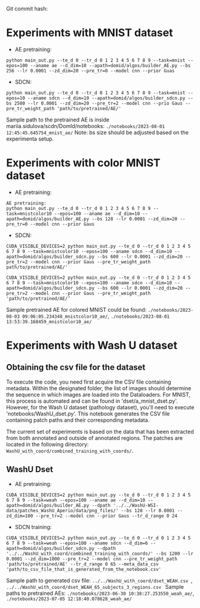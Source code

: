 Git commit hash: 


# Experiments with MNIST dataset

* AE pretraining: 
```
python main_out.py --te_d 0 --tr_d 0 1 2 3 4 5 6 7 8 9 --task=mnist --epos=100 --aname ae --d_dim=10 --apath=domid/algos/builder_AE.py --bs 256 --lr 0.0001 --zd_dim=20 --pre_tr=0 --model cnn --prior Guas
```
* SDCN:
```
python main_out.py --te_d 0 --tr_d 0 1 2 3 4 5 6 7 8 9 --task=mnist --epos=10 --aname sdcn --d_dim=10 --apath=domid/algos/builder_sdcn.py --bs 2500 --lr 0.0001 --zd_dim=20 --pre_tr=2 --model cnn --prio Gaus --pre_tr_weight_path 'path/to/pretrained/AE/'
```
Sample path to the pretrained AE is inside mariia.sidulova/scdn/DomId/notebooks: ```./notebooks/2023-08-01 12:45:45.645754_mnist_ae/```
Note: bs size should be adjusted based on the experimenta setup. 

# Experiments with color MNIST dataset
* AE pretraining: 
```
AE pretraining: 
python main_out.py --te_d 0 --tr_d 0 1 2 3 4 5 6 7 8 9 --task=mnistcolor10 --epos=100 --aname ae --d_dim=10 --apath=domid/algos/builder_AE.py --bs 128 --lr 0.0001 --zd_dim=20 --pre_tr=0 --model cnn --prior Gaus
```
* SDCN:
```
CUDA_VISIBLE_DEVICES=2 python main_out.py --te_d 0 --tr_d 0 1 2 3 4 5 6 7 8 9 --task=mnistcolor10 --epos=100 --aname sdcn --d_dim=10 --apath=domid/algos/builder_sdcn.py --bs 600 --lr 0.0001 --zd_dim=20 --pre_tr=2 --model cnn --prior Gaus --pre_tr_weight_path path/to/pretrained/AE/'
```
```
CUDA_VISIBLE_DEVICES=2 python main_out.py --te_d 0 --tr_d 0 1 2 3 4 5 6 7 8 9 --task=mnistcolor10 --epos=100 --aname sdcn --d_dim=10 --apath=domid/algos/builder_sdcn.py --bs 600 --lr 0.0001 --zd_dim=20 --pre_tr=2 --model cnn --prior Gaus --pre_tr_weight_path 'path/to/pretrained/AE/’

```
Sample pretrained AE for colored MNIST could be found: ```./notebooks/2023-08-03 09:06:05.234348_mnistcolor10_ae/```, ```./notebooks/2023-08-01 13:53:39.168459_mnistcolor10_ae/```

# Experiments with Wash U dataset

## Obtaining the csv file for the dataset
To execute the code, you need first acquire the CSV file containing metadata. Within the designated folder, the list of images should determine the sequence in which images are loaded into the Dataloaders.
For MNIST, this process is automated and can be found in 'dset/a_mnist_dset.py'. 
However, for the Wash U dataset (pathology dataset), you'll need to execute 'notebooks/WashU_dset.py'. This notebook generates the CSV file containing patch paths and their corresponding metadata.

The current set of experiments is based on the data that has been extracted from both annotated and outside of annotated regions. The patches are located in the following directory: 
```WashU_with_coord/combined_training_with_coords/```.

## WashU Dset
* AE pretraining: 
```
CUDA_VISIBLE_DEVICES=2 python main_out.py --te_d 0 --tr_d 0 1 2 3 4 5 6 7 8 9 --task=weah --epos=100 --aname ae --d_dim=10 --apath=domid/algos/builder_AE.py --dpath '../../WashU-WSI-data/patches_WashU_Aperio/data/png_files/' --bs 128 --lr 0.0001 --zd_dim=100 --pre_tr=2 --model cnn --prior Gaus --tr_d_range 0 24
```

* SDCN training: 

```
CUDA_VISIBLE_DEVICES=2 python main_out.py --te_d 0 --tr_d 0 1 2 3 4 5 6 7 8 9 --task=weah --epos=100 --aname sdcn --d_dim=6 --apath=domid/algos/builder_sdcn.py --dpath '../../WashU_with_coord/combined_training_with_coords/' --bs 1200 --lr 0.0001 --zd_dim=1000 --pre_tr=2 --model cnn --pre_tr_weight_path 'path/to/pretrained/AE' --tr_d_range 0 65 --meta_data_csv 'path/to_csv_file_that_is_generated_from_the_notebook.csv'
```
Sample path to generated csv file: ```../../WashU_with_coord/dset_WEAH.csv ```, ```../../WashU_with_coord/dset_WEAH_65_subjects_3_regions.csv ```
Sample paths to pretrained AEs: ```./notebooks/2023-06-30 10:38:27.253550_weah_ae/```, ```./notebooks/2023-07-05 12:18:40.078628_weah_ae/ ```
